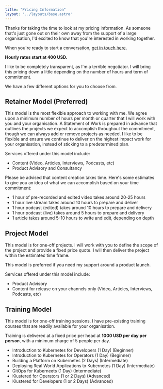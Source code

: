```yaml
---
title: "Pricing Information"
layout: '../layouts/base.astro'
---
```


Thanks for taking the time to look at my pricing information. As someone that's just gone out on their own away from the support of a large organisation, I'd excited to know that you're interested in working together.

When you're ready to start a conversation, [get in touch here](/contact).

**Hourly rates start at 400 USD.**

I like to be completely transparent, as I'm a terrible negotiator. I will bring this pricing down a little depending on the number of hours and term of commitment.

We have a few different options for you to choose from.

## Retainer Model (Preferred)

This model is the most flexible approach to working with me. We agree upon a minimum number of hours per month or quarter that I will work with you and your organisation. A Statement of Work is prepared in advance that outlines the projects we expect to accomplish throughout the commitment, though we can always add or remove projects as needed. I like to be flexible and ensure we continue to deliver on the highest impact work for your organisation, instead of sticking to a predetermined plan.

Services offered under this model include:

- Content (Video, Articles, Interviews, Podcasts, etc)
- Product Advisory and Consultancy

Please be advised that content creation takes time. Here's some estimates to give you an idea of what we can accomplish based on your time commitment:

- 1 hour of pre-recorded and edited video takes around 20-25 hours
- 1 hour live stream takes around 10 hours to prepare and deliver
- 1 hour podcast (edited) takes around 10 hours to prepare and delivery
- 1 hour podcast (live) takes around 5 hours to prepare and delivery
- 1 article takes around 5-10 hours to write and edit, depending on depth

## Project Model

This model is for one-off projects. I will work with you to define the scope of the project and provide a fixed price quote. I will then deliver the project within the estimated time frame.

This model is preferred if you need my support around a product launch.

Services offered under this model include:

- Product Advisory
- Content for release on your channels only (Video, Articles, Interviews, Podcasts, etc)

## Training Model

This model is for one-off training sessions. I have pre-existing training courses that are readily available for your organisation.

Training is delivered at a fixed price per head at **1000 USD per day per person**, with a minimum charge of 5 people per day.

- Introduction to Kubernetes for Developers (1 Day) (Beginner)
- Introduction to Kubernetes for Operators (1 Day) (Beginner)
- Building a Platform on Kubernetes (2 Days) (Intermediate)
- Deploying Real World Applications to Kubernetes (1 Day) (Intermediate)
- GitOps for Kuberneets (1 Day) (Intermediate)
- Klustered for Operators (1 or 2 Days) (Advanced)
- Klustered for Developers (1 or 2 Days) (Advanced)
